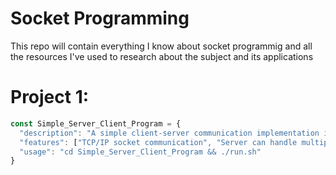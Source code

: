 # Socket Programming

This repo will contain everything I know about socket programmig and all the resources I've used to research about the subject and its applications

# Project 1:
```javascript
const Simple_Server_Client_Program = {
  "description": "A simple client-server communication implementation in C++",
  "features": ["TCP/IP socket communication", "Server can handle multiple client connections sequentially"],
  "usage": "cd Simple_Server_Client_Program && ./run.sh"
}
```
